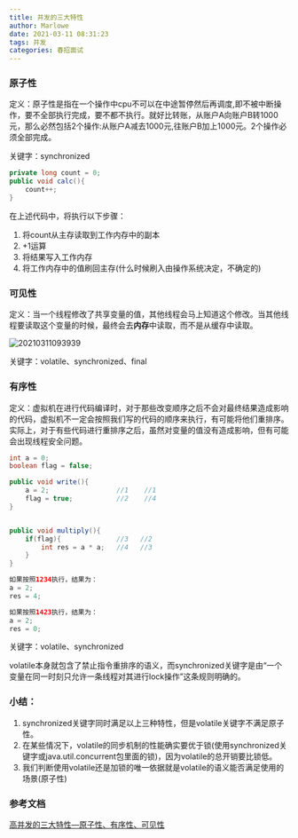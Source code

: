 ```yaml
---
title: 并发的三大特性
author: Marlowe
date: 2021-03-11 08:31:23
tags: 并发
categories: 春招面试
---
```

<!--more-->

### 原子性

定义：原子性是指在一个操作中cpu不可以在中途暂停然后再调度,即不被中断操作，要不全部执行完成，要不都不执行。就好比转账，从账户A向账户B转1000元，那么必然包括2个操作:从账户A减去1000元,往账户B加上1000元。2个操作必须全部完成。

关键字：synchronized

```java
private long count = 0;
public void calc(){
    count++;
}
```

在上述代码中，将执行以下步骤：
1. 将count从主存读取到工作内存中的副本
2. +1运算
3. 将结果写入工作内存
4. 将工作内存中的值刷回主存(什么时候刷入由操作系统决定，不确定的)


### 可见性

定义：当一个线程修改了共享变量的值，其他线程会马上知道这个修改。当其他线程要读取这个变量的时候，最终会去**内存**中读取，而不是从缓存中读取。

![20210311093939](http://marlowe.oss-cn-beijing.aliyuncs.com/img/20210311093939.png)

关键字：volatile、synchronized、final

### 有序性

定义：虚拟机在进行代码编译时，对于那些改变顺序之后不会对最终结果造成影响的代码，虚拟机不一定会按照我们写的代码的顺序来执行，有可能将他们重排序。实际上，对于有些代码进行重排序之后，虽然对变量的值没有造成影响，但有可能会出现线程安全问题。

```java
int a = 0;
boolean flag = false;

public void write(){
    a = 2;                 //1    //1
    flag = true;           //2    //4
} 


public void multiply(){
    if(flag){              //3   //2
        int res = a * a;   //4   //3
    }                      
}
```
```java
如果按照1234执行，结果为：
a = 2;
res = 4;

如果按照1423执行，结果为：
a = 2;
res = 0;
```

关键字：volatile、synchronized

volatile本身就包含了禁止指令重排序的语义，而synchronized关键字是由“一个变量在同一时刻只允许一条线程对其进行lock操作”这条规则明确的。


### 小结：
1. synchronized关键字同时满足以上三种特性，但是volatile关键字不满足原子性。
2. 在某些情况下，volatile的同步机制的性能确实要优于锁(使用synchronized关键字或java.util.concurrent包里面的锁)，因为volatile的总开销要比锁低。
3. 我们判断使用volatile还是加锁的唯一依据就是volatile的语义能否满足使用的场景(原子性)

### 参考文档
[高并发的三大特性—原子性、有序性、可见性](https://zhuanlan.zhihu.com/p/94145504)



